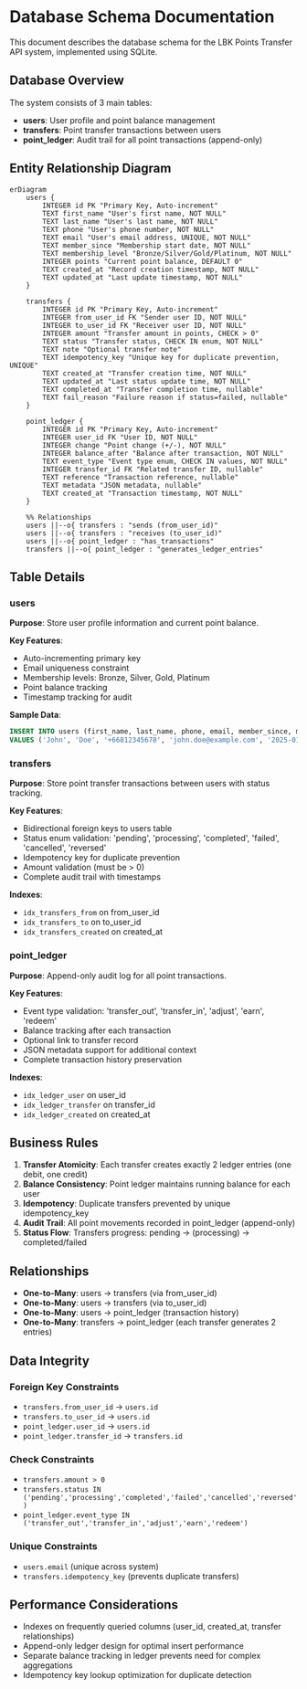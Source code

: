 # Database Schema Documentation

This document describes the database schema for the LBK Points Transfer API system, implemented using SQLite.

## Database Overview

The system consists of 3 main tables:
- **users**: User profile and point balance management
- **transfers**: Point transfer transactions between users
- **point_ledger**: Audit trail for all point transactions (append-only)

## Entity Relationship Diagram

```mermaid
erDiagram
    users {
        INTEGER id PK "Primary Key, Auto-increment"
        TEXT first_name "User's first name, NOT NULL"
        TEXT last_name "User's last name, NOT NULL"
        TEXT phone "User's phone number, NOT NULL"
        TEXT email "User's email address, UNIQUE, NOT NULL"
        TEXT member_since "Membership start date, NOT NULL"
        TEXT membership_level "Bronze/Silver/Gold/Platinum, NOT NULL"
        INTEGER points "Current point balance, DEFAULT 0"
        TEXT created_at "Record creation timestamp, NOT NULL"
        TEXT updated_at "Last update timestamp, NOT NULL"
    }

    transfers {
        INTEGER id PK "Primary Key, Auto-increment"
        INTEGER from_user_id FK "Sender user ID, NOT NULL"
        INTEGER to_user_id FK "Receiver user ID, NOT NULL"
        INTEGER amount "Transfer amount in points, CHECK > 0"
        TEXT status "Transfer status, CHECK IN enum, NOT NULL"
        TEXT note "Optional transfer note"
        TEXT idempotency_key "Unique key for duplicate prevention, UNIQUE"
        TEXT created_at "Transfer creation time, NOT NULL"
        TEXT updated_at "Last status update time, NOT NULL"
        TEXT completed_at "Transfer completion time, nullable"
        TEXT fail_reason "Failure reason if status=failed, nullable"
    }

    point_ledger {
        INTEGER id PK "Primary Key, Auto-increment"
        INTEGER user_id FK "User ID, NOT NULL"
        INTEGER change "Point change (+/-), NOT NULL"
        INTEGER balance_after "Balance after transaction, NOT NULL"
        TEXT event_type "Event type enum, CHECK IN values, NOT NULL"
        INTEGER transfer_id FK "Related transfer ID, nullable"
        TEXT reference "Transaction reference, nullable"
        TEXT metadata "JSON metadata, nullable"
        TEXT created_at "Transaction timestamp, NOT NULL"
    }

    %% Relationships
    users ||--o{ transfers : "sends (from_user_id)"
    users ||--o{ transfers : "receives (to_user_id)"
    users ||--o{ point_ledger : "has_transactions"
    transfers ||--o{ point_ledger : "generates_ledger_entries"
```

## Table Details

### users
**Purpose**: Store user profile information and current point balance.

**Key Features**:
- Auto-incrementing primary key
- Email uniqueness constraint
- Membership levels: Bronze, Silver, Gold, Platinum
- Point balance tracking
- Timestamp tracking for audit

**Sample Data**:
```sql
INSERT INTO users (first_name, last_name, phone, email, member_since, membership_level, points, created_at, updated_at) 
VALUES ('John', 'Doe', '+66812345678', 'john.doe@example.com', '2025-01-01T00:00:00Z', 'Gold', 1500, '2025-01-01T00:00:00Z', '2025-01-01T00:00:00Z');
```

### transfers
**Purpose**: Store point transfer transactions between users with status tracking.

**Key Features**:
- Bidirectional foreign keys to users table
- Status enum validation: 'pending', 'processing', 'completed', 'failed', 'cancelled', 'reversed'
- Idempotency key for duplicate prevention
- Amount validation (must be > 0)
- Complete audit trail with timestamps

**Indexes**:
- `idx_transfers_from` on from_user_id
- `idx_transfers_to` on to_user_id  
- `idx_transfers_created` on created_at

### point_ledger
**Purpose**: Append-only audit log for all point transactions.

**Key Features**:
- Event type validation: 'transfer_out', 'transfer_in', 'adjust', 'earn', 'redeem'
- Balance tracking after each transaction
- Optional link to transfer record
- JSON metadata support for additional context
- Complete transaction history preservation

**Indexes**:
- `idx_ledger_user` on user_id
- `idx_ledger_transfer` on transfer_id
- `idx_ledger_created` on created_at

## Business Rules

1. **Transfer Atomicity**: Each transfer creates exactly 2 ledger entries (one debit, one credit)
2. **Balance Consistency**: Point ledger maintains running balance for each user
3. **Idempotency**: Duplicate transfers prevented by unique idempotency_key
4. **Audit Trail**: All point movements recorded in point_ledger (append-only)
5. **Status Flow**: Transfers progress: pending → (processing) → completed/failed

## Relationships

- **One-to-Many**: users → transfers (via from_user_id)
- **One-to-Many**: users → transfers (via to_user_id)  
- **One-to-Many**: users → point_ledger (transaction history)
- **One-to-Many**: transfers → point_ledger (each transfer generates 2 entries)

## Data Integrity

### Foreign Key Constraints
- `transfers.from_user_id` → `users.id`
- `transfers.to_user_id` → `users.id`
- `point_ledger.user_id` → `users.id`
- `point_ledger.transfer_id` → `transfers.id`

### Check Constraints
- `transfers.amount > 0`
- `transfers.status IN ('pending','processing','completed','failed','cancelled','reversed')`
- `point_ledger.event_type IN ('transfer_out','transfer_in','adjust','earn','redeem')`

### Unique Constraints
- `users.email` (unique across system)
- `transfers.idempotency_key` (prevents duplicate transfers)

## Performance Considerations

- Indexes on frequently queried columns (user_id, created_at, transfer relationships)
- Append-only ledger design for optimal insert performance
- Separate balance tracking in ledger prevents need for complex aggregations
- Idempotency key lookup optimization for duplicate detection